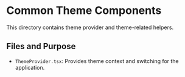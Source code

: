 # Common Theme Components

This directory contains theme provider and theme-related helpers.

## Files and Purpose
- `ThemeProvider.tsx`: Provides theme context and switching for the application.
